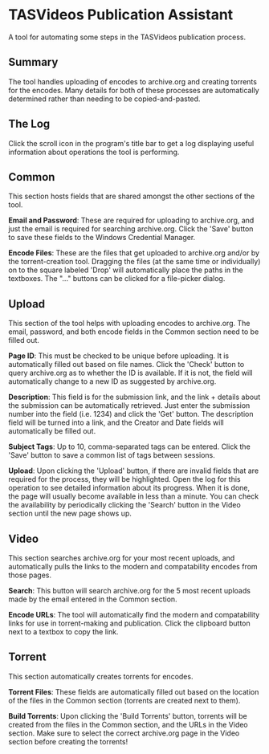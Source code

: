 # TASVideos Publication Assistant
A tool for automating some steps in the TASVideos publication process.

## Summary
The tool handles uploading of encodes to archive.org and creating torrents for the encodes. Many details for both of these processes are automatically determined rather than needing to be copied-and-pasted.

## The Log
Click the scroll icon in the program's title bar to get a log displaying useful information about operations the tool is performing.

## Common
This section hosts fields that are shared amongst the other sections of the tool.

**Email and Password**: These are required for uploading to archive.org, and just the email is required for searching archive.org. Click the 'Save' button to save these fields to the Windows Credential Manager.

**Encode Files**: These are the files that get uploaded to archive.org and/or by the torrent-creation tool. Dragging the files (at the same time or individually) on to the square labeled 'Drop' will automatically place the paths in the textboxes. The "..." buttons can be clicked for a file-picker dialog.

## Upload
This section of the tool helps with uploading encodes to archive.org. The email, password, and both encode fields in the Common section need to be filled out.

**Page ID**: This must be checked to be unique before uploading. It is automatically filled out based on file names. Click the 'Check' button to query archive.org as to whether the ID is available. If it is not, the field will automatically change to a new ID as suggested by archive.org.

**Description**: This field is for the submission link, and the link + details about the submission can be automatically retrieved. Just enter the submission number into the field (i.e. 1234) and click the 'Get' button. The description field will be turned into a link, and the Creator and Date fields will automatically be filled out.

**Subject Tags**: Up to 10, comma-separated tags can be entered. Click the 'Save' button to save a common list of tags between sessions.

**Upload**: Upon clicking the 'Upload' button, if there are invalid fields that are required for the process, they will be highlighted. Open the log for this operation to see detailed information about its progress. When it is done, the page will usually become available in less than a minute. You can check the availability by periodically clicking the 'Search' button in the Video section until the new page shows up.

## Video
This section searches archive.org for your most recent uploads, and automatically pulls the links to the modern and compatability encodes from those pages.

**Search**: This button will search archive.org for the 5 most recent uploads made by the email entered in the Common section.

**Encode URLs**: The tool will automatically find the modern and compatability links for use in torrent-making and publication. Click the clipboard button next to a textbox to copy the link.

## Torrent
This section automatically creates torrents for encodes.

**Torrent Files**: These fields are automatically filled out based on the location of the files in the Common section (torrents are created next to them).

**Build Torrents**: Upon clicking the 'Build Torrents' button, torrents will be created from the files in the Common section, and the URLs in the Video section. Make sure to select the correct archive.org page in the Video section before creating the torrents!